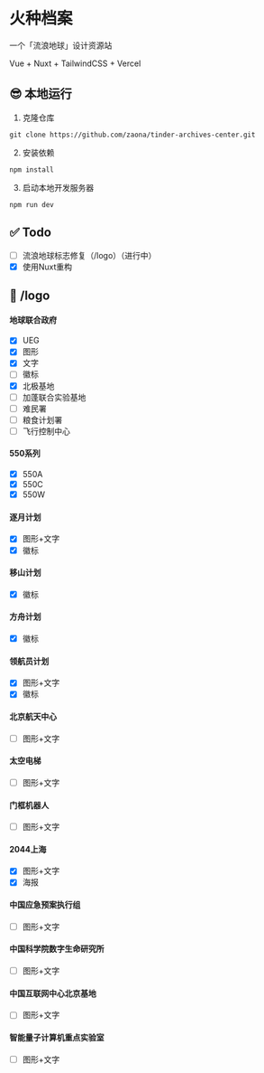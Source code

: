 # 火种档案
一个「流浪地球」设计资源站

Vue + Nuxt + TailwindCSS + Vercel

## 😎 本地运行
1. 克隆仓库

```shell
git clone https://github.com/zaona/tinder-archives-center.git
```
2. 安装依赖

```shell
npm install
```

3. 启动本地开发服务器

```shell
npm run dev
```

## ✅ Todo
- [ ] 流浪地球标志修复（/logo）（进行中）
- [x] 使用Nuxt重构

## 🚩 /logo
#### 地球联合政府
- [x] UEG
- [x] 图形
- [x] 文字
- [ ] 徽标
- [x] 北极基地
- [ ] 加蓬联合实验基地
- [ ] 难民署
- [ ] 粮食计划署
- [ ] 飞行控制中心
#### 550系列
- [x] 550A
- [x] 550C
- [x] 550W
#### 逐月计划
- [x] 图形+文字
- [x] 徽标
#### 移山计划
- [x] 徽标
#### 方舟计划
- [x] 徽标
#### 领航员计划
- [x] 图形+文字
- [x] 徽标
#### 北京航天中心
- [ ] 图形+文字
#### 太空电梯
- [ ] 图形+文字
#### 门框机器人
- [ ] 图形+文字
#### 2044上海
- [x] 图形+文字
- [x] 海报
#### 中国应急预案执行组
- [ ] 图形+文字
#### 中国科学院数字生命研究所
- [ ] 图形+文字
#### 中国互联网中心北京基地
- [ ] 图形+文字
#### 智能量子计算机重点实验室
- [ ] 图形+文字